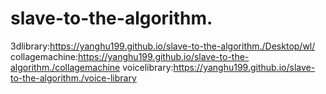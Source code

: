 # slave-to-the-algorithm.

3dlibrary:https://yanghu199.github.io/slave-to-the-algorithm./Desktop/wl/
collagemachine:https://yanghu199.github.io/slave-to-the-algorithm./collagemachine
voicelibrary:https://yanghu199.github.io/slave-to-the-algorithm./voice-library
